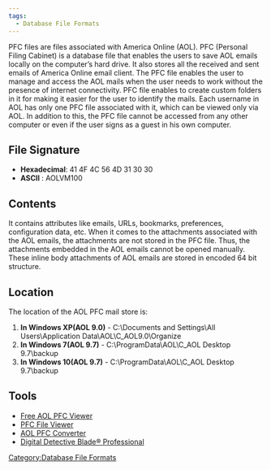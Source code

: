 ```yaml
---
tags:
  - Database File Formats 
---
```

PFC files are files associated with America Online (AOL). PFC (Personal
Filing Cabinet) is a database file that enables the users to save AOL
emails locally on the computer’s hard drive. It also stores all the
received and sent emails of America Online email client. The PFC file
enables the user to manage and access the AOL mails when the user needs
to work without the presence of internet connectivity. PFC file enables
to create custom folders in it for making it easier for the user to
identify the mails. Each username in AOL has only one PFC file
associated with it, which can be viewed only via AOL. In addition to
this, the PFC file cannot be accessed from any other computer or even if
the user signs as a guest in his own computer.

## File Signature

- **Hexadecimal**: 41 4F 4C 56 4D 31 30 30
- **ASCII** : AOLVM100

## Contents

It contains attributes like emails, URLs, bookmarks, preferences,
configuration data, etc. When it comes to the attachments associated
with the AOL emails, the attachments are not stored in the PFC file.
Thus, the attachments embedded in the AOL emails cannot be opened
manually. These inline body attachments of AOL emails are stored in
encoded 64 bit structure.

## Location

The location of the AOL PFC mail store is:

1.  **In Windows XP(AOL 9.0)** - C:\Documents and Settings\All
    Users\Application Data\AOL\C_AOL9.0\Organize
2.  **In Windows 7(AOL 9.7)** - C:\ProgramData\AOL\C_AOL Desktop
    9.7\backup
3.  **In Windows 10(AOL 9.7)** - C:\ProgramData\AOL\C_AOL Desktop
    9.7\backup

## Tools

- [Free AOL PFC Viewer](http://www.systoolsgroup.com/aol-pfc-viewer/)
- [PFC File Viewer](http://datahelp.in/pfc/viewer.html)
- [AOL PFC Converter](https://www.systoolsgroup.com/aol-pfc-converter/)
- [Digital Detective Blade®
  Professional](http://www.digital-detective.net/digital-forensic-software/blade/)

[Category:Database File
Formats](category:database_file_formats.md)